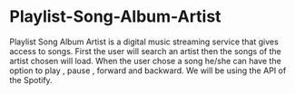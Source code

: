 # Playlist-Song-Album-Artist
Playlist Song Album Artist is a digital music streaming service that gives access to songs. First the user will search an artist then the songs of the artist chosen will load. When the user chose a song he/she can have the option to play ,  pause , forward and backward. We will be using the API of the Spotify.
